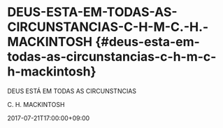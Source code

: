 # DEUS-ESTA-EM-TODAS-AS-CIRCUNSTANCIAS-C-H-M-C.-H.-MACKINTOSH {#deus-esta-em-todas-as-circunstancias-c-h-m-c-h-mackintosh}

DEUS ESTÁ EM TODAS AS CIRCUNSTNCIAS

C. H. MACKINTOSH

2017-07-21T17:00:00+09:00